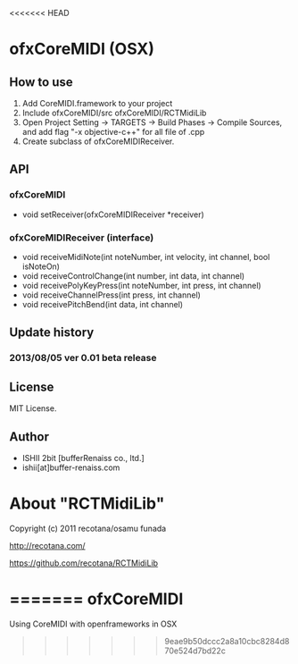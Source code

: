 <<<<<<< HEAD
# ofxCoreMIDI (OSX)

## How to use

1. Add CoreMIDI.framework to your project
2. Include ofxCoreMIDI/src ofxCoreMIDI/RCTMidiLib
3. Open Project Setting -> TARGETS -> Build Phases -> Compile Sources, and add flag "-x objective-c++" for all file of .cpp
4. Create subclass of ofxCoreMIDIReceiver.

## API

### ofxCoreMIDI

* void setReceiver(ofxCoreMIDIReceiver *receiver)

### ofxCoreMIDIReceiver (interface)

* void receiveMidiNote(int noteNumber, int velocity, int channel, bool isNoteOn)
* void receiveControlChange(int number, int data, int channel)
* void receivePolyKeyPress(int noteNumber, int press, int channel)
* void receiveChannelPress(int press, int channel)
* void receivePitchBend(int data, int channel)

## Update history

### 2013/08/05 ver 0.01 beta release

## License

MIT License.

## Author

* ISHII 2bit [bufferRenaiss co., ltd.]
* ishii[at]buffer-renaiss.com

# About "RCTMidiLib"

Copyright (c) 2011 recotana/osamu funada

http://recotana.com/

https://github.com/recotana/RCTMidiLib

=======
ofxCoreMIDI
===========

Using CoreMIDI with openframeworks in OSX
>>>>>>> 9eae9b50dccc2a8a10cbc8284d870e524d7bd22c
